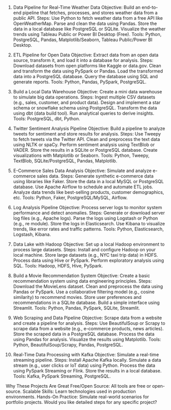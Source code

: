 1. Data Pipeline for Real-Time Weather Data
Objective: Build an end-to-end pipeline that fetches, processes, and stores weather data from a public API.
Steps:
Use Python to fetch weather data from a free API like OpenWeatherMap.
Parse and clean the data using Pandas.
Store the data in a local database like PostgreSQL or SQLite.
Visualize the weather trends using Tableau Public or Power BI Desktop (Free).
Tools: Python, PostgreSQL, Pandas, Matplotlib/Seaborn, Tableau Public/Power BI Desktop.


3. ETL Pipeline for Open Data
Objective: Extract data from an open data source, transform it, and load it into a database for analysis.
Steps:
Download datasets from open platforms like Kaggle or data.gov.
Clean and transform the data using PySpark or Pandas.
Load the transformed data into a PostgreSQL database.
Query the database using SQL and generate reports.
Tools: Python, Pandas, PySpark, PostgreSQL.


5. Build a Local Data Warehouse
Objective: Create a mini data warehouse to simulate big data operations.
Steps:
Ingest multiple CSV datasets (e.g., sales, customer, and product data).
Design and implement a star schema or snowflake schema using PostgreSQL.
Transform the data using dbt (data build tool).
Run analytical queries to derive insights.
Tools: PostgreSQL, dbt, Python.


7. Twitter Sentiment Analysis Pipeline
Objective: Build a pipeline to analyze tweets for sentiment and store results for analysis.
Steps:
Use Tweepy to fetch tweets via the Twitter API.
Clean and preprocess the text data using NLTK or spaCy.
Perform sentiment analysis using TextBlob or VADER.
Store the results in a SQLite or PostgreSQL database.
Create visualizations with Matplotlib or Seaborn.
Tools: Python, Tweepy, TextBlob, SQLite/PostgreSQL, Pandas, Matplotlib.


9. E-Commerce Sales Data Analysis
Objective: Simulate and analyze e-commerce sales data.
Steps:
Generate synthetic e-commerce data using libraries like Faker.
Store the data in a local MySQL or PostgreSQL database.
Use Apache Airflow to schedule and automate ETL jobs.
Analyze data trends like best-selling products, customer demographics, etc.
Tools: Python, Faker, PostgreSQL/MySQL, Airflow.


11. Log Analysis Pipeline
Objective: Process server logs to monitor system performance and detect anomalies.
Steps:
Generate or download server log files (e.g., Apache logs).
Parse the logs using Logstash or Python (e.g., re module).
Store the logs in Elasticsearch.
Use Kibana to visualize trends, like error rates and traffic patterns.
Tools: Python, Elasticsearch, Logstash, Kibana.


13. Data Lake with Hadoop
Objective: Set up a local Hadoop environment to process large datasets.
Steps:
Install and configure Hadoop on your local machine.
Store large datasets (e.g., NYC taxi trip data) in HDFS.
Process data using Hive or PySpark.
Perform exploratory analysis using SQL.
Tools: Hadoop, HDFS, Hive, PySpark.


15. Build a Movie Recommendation System
Objective: Create a basic recommendation system using data engineering principles.
Steps:
Download the MovieLens dataset.
Clean and preprocess the data using Pandas or PySpark.
Use a collaborative filtering model (e.g., cosine similarity) to recommend movies.
Store user preferences and recommendations in a SQLite database.
Build a simple interface using Streamlit.
Tools: Python, Pandas, PySpark, SQLite, Streamlit.


17. Web Scraping and Data Pipeline
Objective: Scrape data from a website and create a pipeline for analysis.
Steps:
Use BeautifulSoup or Scrapy to scrape data from a website (e.g., e-commerce products, news articles).
Store the scraped data in a PostgreSQL database.
Process the data using Pandas for analysis.
Visualize the results using Matplotlib.
Tools: Python, BeautifulSoup/Scrapy, Pandas, PostgreSQL.


19. Real-Time Data Processing with Kafka
Objective: Simulate a real-time streaming pipeline.
Steps:
Install Apache Kafka locally.
Simulate a data stream (e.g., user clicks or IoT data) using Python.
Process the data using PySpark Streaming or Flink.
Store the results in a local database.
Tools: Kafka, PySpark Streaming, PostgreSQL.


Why These Projects Are Great
Free/Open Source: All tools are free or open-source.
Scalable Skills: Learn technologies used in production environments.
Hands-On Practice: Simulate real-world scenarios for portfolio projects.
Would you like detailed steps for any specific project?
